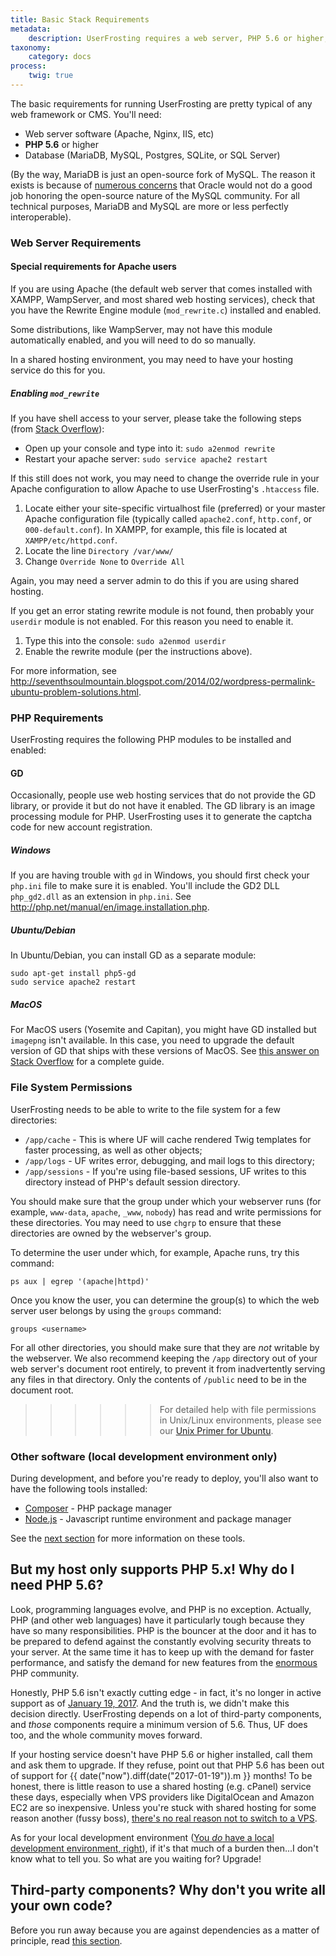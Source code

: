 ```yaml
---
title: Basic Stack Requirements
metadata:
    description: UserFrosting requires a web server, PHP 5.6 or higher, and some sort of database.
taxonomy:
    category: docs
process:
    twig: true
---
```


The basic requirements for running UserFrosting are pretty typical of any web framework or CMS.  You'll need:

- Web server software (Apache, Nginx, IIS, etc)
- **PHP 5.6** or higher
- Database (MariaDB, MySQL, Postgres, SQLite, or SQL Server)

(By the way, MariaDB is just an open-source fork of MySQL.  The reason it exists is because of [numerous concerns](http://www.computerworld.com.au/article/457551/dead_database_walking_mysql_creator_why_future_belongs_mariadb/) that Oracle would not do a good job honoring the open-source nature of the MySQL community.  For all technical purposes, MariaDB and MySQL are more or less perfectly interoperable).

### Web Server Requirements

#### Special requirements for Apache users

If you are using Apache (the default web server that comes installed with XAMPP, WampServer, and most shared web hosting services), check that you have the Rewrite Engine module (`mod_rewrite.c`) installed and enabled.

Some distributions, like WampServer, may not have this module automatically enabled, and you will need to do so manually.

In a shared hosting environment, you may need to have your hosting service do this for you.

##### Enabling `mod_rewrite`

If you have shell access to your server, please take the following steps (from [Stack Overflow](http://stackoverflow.com/questions/869092/how-to-enable-mod-rewrite-for-apache-2-2/21658877#21658877)):

- Open up your console and type into it: `sudo a2enmod rewrite`
- Restart your apache server: `sudo service apache2 restart`

If this still does not work, you may need to change the override rule in your Apache configuration to allow Apache to use UserFrosting's `.htaccess` file.

1. Locate either your site-specific virtualhost file (preferred) or your master Apache configuration file (typically called `apache2.conf`, `http.conf`, or `000-default.conf`).  In XAMPP, for example, this file is located at `XAMPP/etc/httpd.conf`.
2. Locate the line `Directory /var/www/`
3. Change `Override None` to `Override All`

Again, you may need a server admin to do this if you are using shared hosting.

If you get an error stating rewrite module is not found, then probably your `userdir` module is not enabled. For this reason you need to enable it.

1. Type this into the console: `sudo a2enmod userdir`
2. Enable the rewrite module (per the instructions above).

For more information, see http://seventhsoulmountain.blogspot.com/2014/02/wordpress-permalink-ubuntu-problem-solutions.html.

### PHP Requirements

UserFrosting requires the following PHP modules to be installed and enabled:

#### GD

Occasionally, people use web hosting services that do not provide the GD library, or provide it but do not have it enabled.  The GD library is an image processing module for PHP.  UserFrosting uses it to generate the captcha code for new account registration.

##### Windows

If you are having trouble with `gd` in Windows, you should first check your `php.ini` file to make sure it is enabled.  You'll include the GD2 DLL `php_gd2.dll` as an extension in `php.ini`.  See http://php.net/manual/en/image.installation.php.

##### Ubuntu/Debian

In Ubuntu/Debian, you can install GD as a separate module:

```
sudo apt-get install php5-gd
sudo service apache2 restart
```

##### MacOS

For MacOS users (Yosemite and Capitan), you might have GD installed but `imagepng` isn't available.  In this case, you need to upgrade the default version of GD that ships with these versions of MacOS.  See [this answer on Stack Overflow](http://stackoverflow.com/a/26505558/2970321) for a complete guide.

### File System Permissions

UserFrosting needs to be able to write to the file system for a few directories:

- `/app/cache` - This is where UF will cache rendered Twig templates for faster processing, as well as other objects;
- `/app/logs` - UF writes error, debugging, and mail logs to this directory;
- `/app/sessions` - If you're using file-based sessions, UF writes to this directory instead of PHP's default session directory.

You should make sure that the group under which your webserver runs (for example, `www-data`, `apache`, `_www`, `nobody`) has read and write permissions for these directories.  You may need to use `chgrp` to ensure that these directories are owned by the webserver's group.

To determine the user under which, for example, Apache runs, try this command:

`ps aux | egrep '(apache|httpd)'`

Once you know the user, you can determine the group(s) to which the web server user belongs by using the `groups` command:

`groups <username>`

For all other directories, you should make sure that they are *not* writable by the webserver.  We also recommend keeping the `/app` directory out of your web server's document root entirely, to prevent it from inadvertently serving any files in that directory.  Only the contents of `/public` need to be in the document root.

>>>>>> For detailed help with file permissions in Unix/Linux environments, please see our [Unix Primer for Ubuntu](https://learn.userfrosting.com/going-live/unix-primer-ubuntu#Filepermissions).

### Other software (local development environment only)

During development, and before you're ready to deploy, you'll also want to have the following tools installed:

- [Composer](https://getcomposer.org) - PHP package manager
- [Node.js](https://nodejs.org/en/) - Javascript runtime environment and package manager

See the [next section](/installation/requirements/essential-tools-for-php) for more information on these tools.

## But my host only supports PHP 5.x!  Why do I need PHP 5.6?

Look, programming languages evolve, and PHP is no exception.  Actually, PHP (and other web languages) have it particularly tough because they have so many responsibilities.  PHP is the bouncer at the door and it has to be prepared to defend against the constantly evolving security threats to your server.  At the same time it has to keep up with the demand for faster performance, and satisfy the demand for new features from the [enormous](https://w3techs.com/technologies/overview/programming_language/all) PHP community.

Honestly, PHP 5.6 isn't exactly cutting edge - in fact, it's no longer in active support as of [January 19, 2017](http://php.net/supported-versions.php).  And the truth is, we didn't make this decision directly.  UserFrosting depends on a lot of third-party components, and *those* components require a minimum version of 5.6.  Thus, UF does too, and the whole community moves forward.

If your hosting service doesn't have PHP 5.6 or higher installed, call them and ask them to upgrade.  If they refuse, point out that PHP 5.6 has been out of support for {{ date("now").diff(date("2017-01-19")).m }} months!  To be honest, there is little reason to use a shared hosting (e.g. cPanel)
service these days, especially when VPS providers like DigitalOcean and Amazon EC2 are so inexpensive.  Unless you're stuck with shared hosting for some reason another (fussy boss), [there's no real reason not to switch to a VPS](https://www.hostt.com/still-use-shared-hosting-theres-vps/).

As for your local development environment ([You _do_ have a local development environment, right](/background/develop-locally-serve-globally)), if it's that much of a burden then...I don't know what to tell you.  So what are you waiting for?  Upgrade!

## Third-party components?  Why don't you write all your own code?

Before you run away because you are against dependencies as a matter of principle, read [this section](/background/dont-reinvent-the-wheel).
